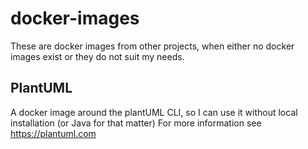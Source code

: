 # docker-images

These are docker images from other projects, when either no docker images exist or they do not suit my needs.

## PlantUML

A docker image around the plantUML CLI, so I can use it without local installation (or Java for that matter)
For more information see https://plantuml.com
